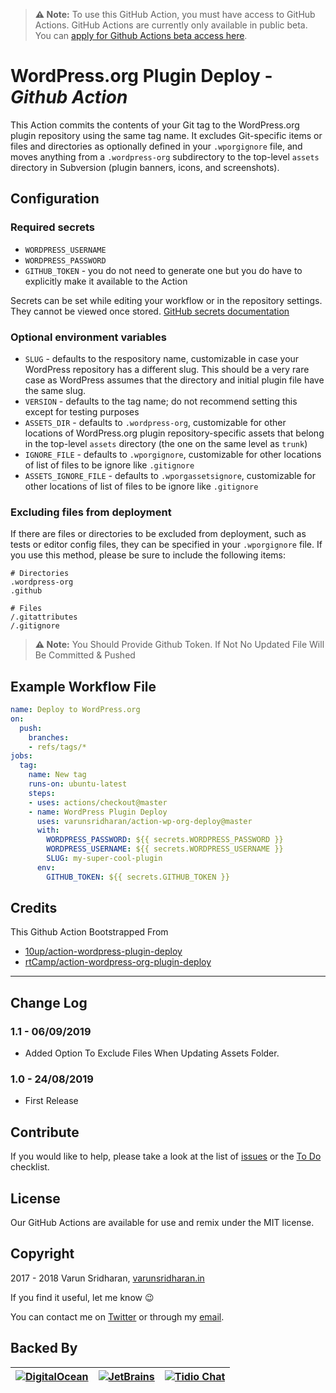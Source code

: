 > **⚠️ Note:** To use this GitHub Action, you must have access to GitHub Actions. GitHub Actions are currently only available in public beta. You can [apply for Github Actions beta access here](https://github.com/features/actions).

# WordPress.org Plugin Deploy - ***Github Action***
This Action commits the contents of your Git tag to the WordPress.org plugin repository using the same tag name. 
It excludes Git-specific items or files and directories as optionally defined in your `.wporgignore` file, and 
moves anything from a `.wordpress-org` subdirectory to the top-level `assets` directory in Subversion (plugin banners, icons, and screenshots).

## Configuration
### Required secrets
* `WORDPRESS_USERNAME`
* `WORDPRESS_PASSWORD`
* `GITHUB_TOKEN` - you do not need to generate one but you do have to explicitly make it available to the Action

Secrets can be set while editing your workflow or in the repository settings. They cannot be viewed once stored. [GitHub secrets documentation](https://developer.github.com/actions/creating-workflows/storing-secrets/)

### Optional environment variables
* `SLUG` - defaults to the respository name, customizable in case your WordPress repository has a different slug. This should be a very rare case as WordPress assumes that the directory and initial plugin file have the same slug.
* `VERSION` - defaults to the tag name; do not recommend setting this except for testing purposes
* `ASSETS_DIR` - defaults to `.wordpress-org`, customizable for other locations of WordPress.org plugin repository-specific assets that belong in the top-level `assets` directory (the one on the same level as `trunk`)
* `IGNORE_FILE` - defaults to `.wporgignore`, customizable for other locations of list of files to be ignore like `.gitignore`
* `ASSETS_IGNORE_FILE` - defaults to `.wporgassetsignore`, customizable for other locations of list of files to be ignore like `.gitignore`

### Excluding files from deployment
If there are files or directories to be excluded from deployment, such as tests or editor config files, they can be specified in your `.wporgignore` file. If you use this method, please be sure to include the following items:

```gitignore
# Directories
.wordpress-org
.github

# Files
/.gitattributes
/.gitignore
```

> **⚠️ Note:** You Should Provide Github Token. If Not No Updated File Will Be Committed & Pushed

## Example Workflow File
```yaml
name: Deploy to WordPress.org
on:
  push:
    branches:
    - refs/tags/*
jobs:
  tag:
    name: New tag
    runs-on: ubuntu-latest
    steps:
    - uses: actions/checkout@master
    - name: WordPress Plugin Deploy
      uses: varunsridharan/action-wp-org-deploy@master
      with:
        WORDPRESS_PASSWORD: ${{ secrets.WORDPRESS_PASSWORD }}
        WORDPRESS_USERNAME: ${{ secrets.WORDPRESS_USERNAME }}
        SLUG: my-super-cool-plugin
      env:
        GITHUB_TOKEN: ${{ secrets.GITHUB_TOKEN }}
```

## Credits
This Github Action Bootstrapped From 
* [10up/action-wordpress-plugin-deploy](https://github.com/10up/action-wordpress-plugin-deploy)  
* [rtCamp/action-wordpress-org-plugin-deploy](https://github.com/10up/rtCamp/action-wordpress-org-plugin-deploy)  

---
## Change Log

### 1.1 - 06/09/2019
* Added Option To Exclude Files When Updating Assets Folder.

### 1.0 - 24/08/2019
* First Release

## Contribute
If you would like to help, please take a look at the list of
[issues][issues] or the [To Do](#-todo) checklist.

## License
Our GitHub Actions are available for use and remix under the MIT license.

## Copyright
2017 - 2018 Varun Sridharan, [varunsridharan.in][website]

If you find it useful, let me know :wink:

You can contact me on [Twitter][twitter] or through my [email][email].

## Backed By
| [![DigitalOcean][do-image]][do-ref] | [![JetBrains][jb-image]][jb-ref] |  [![Tidio Chat][tidio-image]][tidio-ref] |
| --- | --- | --- |

[twitter]: https://twitter.com/varunsridharan2
[email]: mailto:varunsridharan23@gmail.com
[website]: https://varunsridharan.in
[issues]: issues/

[do-image]: https://vsp.ams3.cdn.digitaloceanspaces.com/cdn/DO_Logo_Horizontal_Blue-small.png
[jb-image]: https://vsp.ams3.cdn.digitaloceanspaces.com/cdn/phpstorm-small.png?v3
[tidio-image]: https://vsp.ams3.cdn.digitaloceanspaces.com/cdn/tidiochat-small.png
[do-ref]: https://s.svarun.in/Ef
[jb-ref]: https://www.jetbrains.com
[tidio-ref]: https://tidiochat.com

